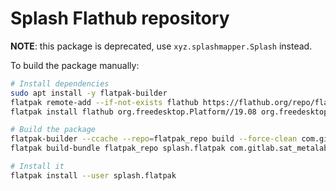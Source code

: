 Splash Flathub repository
=========================

**NOTE**: this package is deprecated, use `xyz.splashmapper.Splash` instead.

To build the package manually:

```bash
# Install dependencies
sudo apt install -y flatpak-builder
flatpak remote-add --if-not-exists flathub https://flathub.org/repo/flathub.flatpakrepo
flatpak install flathub org.freedesktop.Platform//19.08 org.freedesktop.Sdk//19.08

# Build the package
flatpak-builder --ccache --repo=flatpak_repo build --force-clean com.gitlab.sat_metalab.Splash.json
flatpak build-bundle flatpak_repo splash.flatpak com.gitlab.sat_metalab.Splash

# Install it
flatpak install --user splash.flatpak
```

